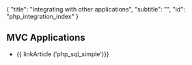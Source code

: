 <meta>
{
  "title": "Integrating with other applications",
  "subtitle": "",
  "id": "php_integration_index"
}
</meta>

## MVC Applications

* {{ linkArticle ('php_sql_simple')}}



